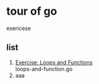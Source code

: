 # tour of go
exericese

## list
1. [Exercise: Loops and Functions](https://go-tour-jp.appspot.com/flowcontrol/8)  
  loops-and-function.go
2. aaa
